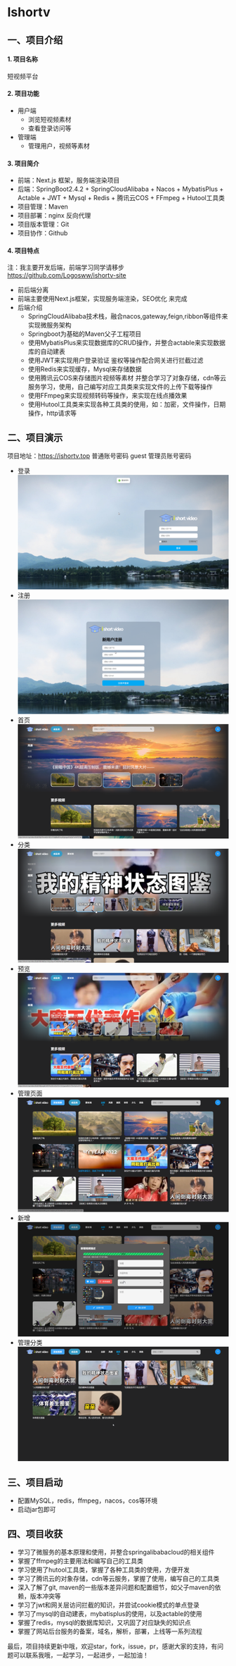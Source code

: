 # Ishortv

## 一、项目介绍

#### 1. 项目名称
短视频平台

#### 2. 项目功能
- 用户端
  - 浏览短视频素材
  - 查看登录访问等
- 管理端
  - 管理用户，视频等素材

#### 3. 项目简介
- 前端：Next.js 框架，服务端渲染项目
- 后端：SpringBoot2.4.2 + SpringCloudAlibaba + Nacos + MybatisPlus + Actable + JWT + Mysql + Redis + 腾讯云COS + FFmpeg + Hutool工具类
- 项目管理：Maven
- 项目部署：nginx 反向代理
- 项目版本管理：Git
- 项目协作：Github

#### 4. 项目特点
注：我主要开发后端，前端学习同学请移步 https://github.com/Logosww/ishortv-site
- 前后端分离 
- 前端主要使用Next.js框架，实现服务端渲染，SEO优化 来完成 
- 后端介绍
  - SpringCloudAlibaba技术栈，融合nacos,gateway,feign,ribbon等组件来实现微服务架构
  - Springboot为基础的Maven父子工程项目
  - 使用MybatisPlus来实现数据库的CRUD操作，并整合actable来实现数据库的自动建表 
  - 使用JWT来实现用户登录验证 鉴权等操作配合网关进行拦截过滤
  - 使用Redis来实现缓存，Mysql来存储数据 
  - 使用腾讯云COS来存储图片视频等素材 并整合学习了对象存储，cdn等云服务学习，使用，自己编写对应工具类来实现文件的上传下载等操作
  - 使用FFmpeg来实现视频转码等操作，来实现在线点播效果
  - 使用Hutool工具类来实现各种工具类的使用，如：加密，文件操作，日期操作，http请求等


## 二、项目演示
项目地址：https://ishortv.top
普通账号密码   guest 
管理员账号密码

- 登录 ![登录](docs/1.png)
- 注册 ![注册](docs/2.png)
- 首页 ![首页](docs/3.png)
- 分类 ![分类](docs/4.png)
- 预览 ![预览](docs/5.png)
- 管理页面 ![管理页面](docs/6.png)
- 新增 ![新增](docs/7.png)
- 管理分类 ![管理分类](docs/8.png)

## 三、项目启动
- 配置MySQL，redis，ffmpeg，nacos，cos等环境
- 启动jar包即可

## 四、项目收获
- 学习了微服务的基本原理和使用，并整合springalibabacloud的相关组件
- 掌握了ffmpeg的主要用法和编写自己的工具类
- 学习使用了hutool工具类，掌握了各种工具类的使用，方便开发
- 学习了腾讯云的对象存储，cdn等云服务，掌握了使用，编写自己的工具类
- 深入了解了git, maven的一些版本差异问题和配置细节，如父子maven的依赖，版本冲突等
- 学习了jwt和网关层访问拦截的知识，并尝试cookie模式的单点登录
- 学习了mysql的自动建表，mybatisplus的使用，以及actable的使用
- 掌握了redis，mysql的数据库知识，又巩固了对应缺失的知识点
- 掌握了网站后台服务的备案，域名，解析，部署，上线等一系列流程

最后，项目持续更新中哦，欢迎star，fork，issue，pr，感谢大家的支持，有问题可以联系我哦，一起学习，一起进步，一起加油！
